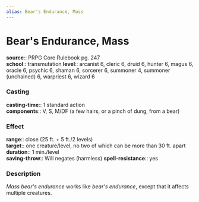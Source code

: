 ```yaml
---
alias: Bear's Endurance, Mass
---
```


# Bear's Endurance, Mass 

**source**:: PRPG Core Rulebook pg. 247  
**school**:: transmutation
**level**:: arcanist 6, cleric 6, druid 6, hunter 6, magus 6, oracle 6, psychic 6, shaman 6, sorcerer 6, summoner 4, summoner (unchained) 6, warpriest 6, wizard 6

### Casting 

**casting-time**:: 1 standard action  
**components**:: V, S, M/DF (a few hairs, or a pinch of dung, from a bear)

### Effect 

**range**:: close (25 ft. + 5 ft./2 levels)  
**target**:: one creature/level, no two of which can be more than 30 ft. apart  
**duration**:: 1 min./level  
**saving-throw**:: Will negates (harmless)
**spell-resistance**:: yes

### Description 

*Mass bear's endurance* works like *bear's endurance*, except that it affects multiple creatures.
